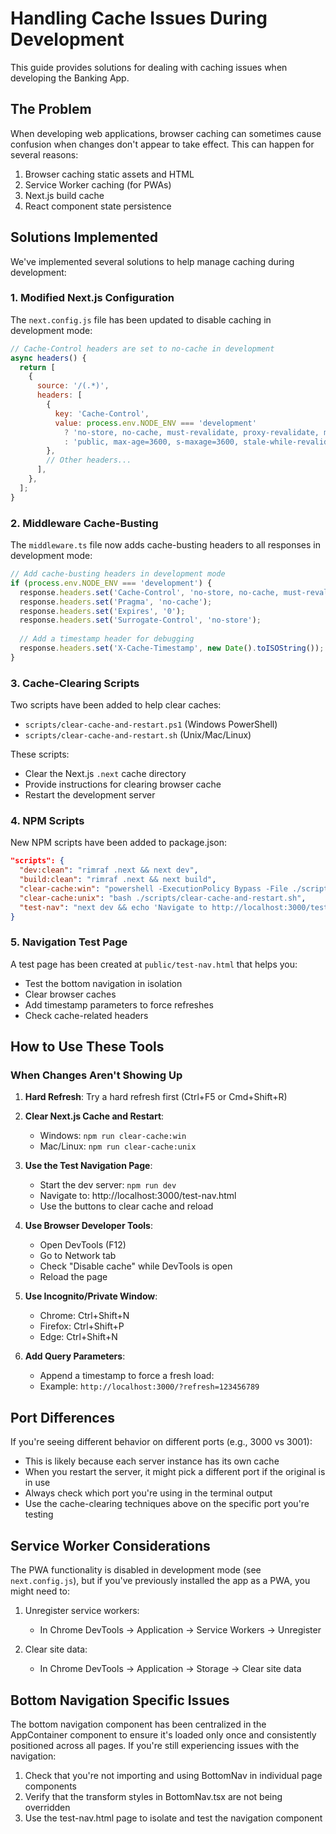 # Handling Cache Issues During Development

This guide provides solutions for dealing with caching issues when developing the Banking App.

## The Problem

When developing web applications, browser caching can sometimes cause confusion when changes don't appear to take effect. This can happen for several reasons:

1. Browser caching static assets and HTML
2. Service Worker caching (for PWAs)
3. Next.js build cache
4. React component state persistence

## Solutions Implemented

We've implemented several solutions to help manage caching during development:

### 1. Modified Next.js Configuration

The `next.config.js` file has been updated to disable caching in development mode:

```javascript
// Cache-Control headers are set to no-cache in development
async headers() {
  return [
    {
      source: '/(.*)',
      headers: [
        {
          key: 'Cache-Control',
          value: process.env.NODE_ENV === 'development' 
            ? 'no-store, no-cache, must-revalidate, proxy-revalidate, max-age=0' 
            : 'public, max-age=3600, s-maxage=3600, stale-while-revalidate=86400',
        },
        // Other headers...
      ],
    },
  ];
}
```

### 2. Middleware Cache-Busting

The `middleware.ts` file now adds cache-busting headers to all responses in development mode:

```javascript
// Add cache-busting headers in development mode
if (process.env.NODE_ENV === 'development') {
  response.headers.set('Cache-Control', 'no-store, no-cache, must-revalidate, proxy-revalidate, max-age=0');
  response.headers.set('Pragma', 'no-cache');
  response.headers.set('Expires', '0');
  response.headers.set('Surrogate-Control', 'no-store');
  
  // Add a timestamp header for debugging
  response.headers.set('X-Cache-Timestamp', new Date().toISOString());
}
```

### 3. Cache-Clearing Scripts

Two scripts have been added to help clear caches:

- `scripts/clear-cache-and-restart.ps1` (Windows PowerShell)
- `scripts/clear-cache-and-restart.sh` (Unix/Mac/Linux)

These scripts:
- Clear the Next.js `.next` cache directory
- Provide instructions for clearing browser cache
- Restart the development server

### 4. NPM Scripts

New NPM scripts have been added to package.json:

```json
"scripts": {
  "dev:clean": "rimraf .next && next dev",
  "build:clean": "rimraf .next && next build",
  "clear-cache:win": "powershell -ExecutionPolicy Bypass -File ./scripts/clear-cache-and-restart.ps1",
  "clear-cache:unix": "bash ./scripts/clear-cache-and-restart.sh",
  "test-nav": "next dev && echo 'Navigate to http://localhost:3000/test-nav.html to test navigation'"
}
```

### 5. Navigation Test Page

A test page has been created at `public/test-nav.html` that helps you:
- Test the bottom navigation in isolation
- Clear browser caches
- Add timestamp parameters to force refreshes
- Check cache-related headers

## How to Use These Tools

### When Changes Aren't Showing Up

1. **Hard Refresh**: Try a hard refresh first (Ctrl+F5 or Cmd+Shift+R)

2. **Clear Next.js Cache and Restart**:
   - Windows: `npm run clear-cache:win`
   - Mac/Linux: `npm run clear-cache:unix`

3. **Use the Test Navigation Page**:
   - Start the dev server: `npm run dev`
   - Navigate to: http://localhost:3000/test-nav.html
   - Use the buttons to clear cache and reload

4. **Use Browser Developer Tools**:
   - Open DevTools (F12)
   - Go to Network tab
   - Check "Disable cache" while DevTools is open
   - Reload the page

5. **Use Incognito/Private Window**:
   - Chrome: Ctrl+Shift+N
   - Firefox: Ctrl+Shift+P
   - Edge: Ctrl+Shift+N

6. **Add Query Parameters**:
   - Append a timestamp to force a fresh load:
   - Example: `http://localhost:3000/?refresh=123456789`

## Port Differences

If you're seeing different behavior on different ports (e.g., 3000 vs 3001):

- This is likely because each server instance has its own cache
- When you restart the server, it might pick a different port if the original is in use
- Always check which port you're using in the terminal output
- Use the cache-clearing techniques above on the specific port you're testing

## Service Worker Considerations

The PWA functionality is disabled in development mode (see `next.config.js`), but if you've previously installed the app as a PWA, you might need to:

1. Unregister service workers:
   - In Chrome DevTools → Application → Service Workers → Unregister
   
2. Clear site data:
   - In Chrome DevTools → Application → Storage → Clear site data

## Bottom Navigation Specific Issues

The bottom navigation component has been centralized in the AppContainer component to ensure it's loaded only once and consistently positioned across all pages. If you're still experiencing issues with the navigation:

1. Check that you're not importing and using BottomNav in individual page components
2. Verify that the transform styles in BottomNav.tsx are not being overridden
3. Use the test-nav.html page to isolate and test the navigation component
